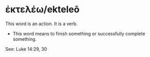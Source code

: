# ἐκτελέω/ekteleō
This word is an action. It is a verb.

* This word means to finish something or successfully complete something.

See: Luke 14:29, 30
